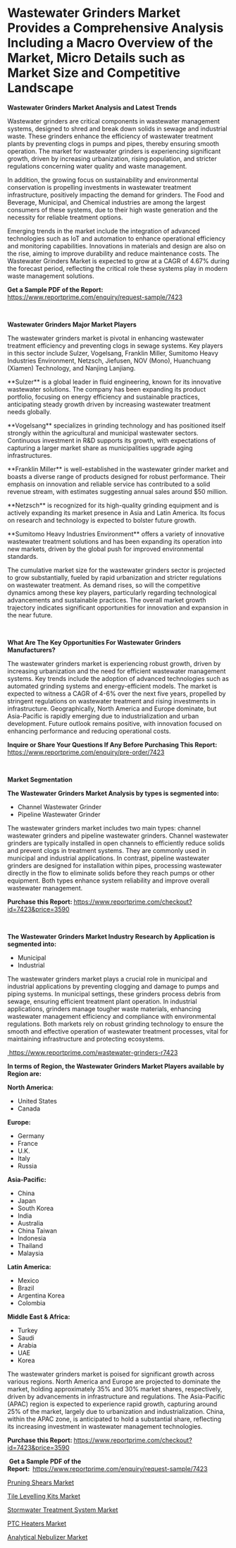 <p><h1>Wastewater Grinders Market Provides a Comprehensive Analysis Including a Macro Overview of the Market, Micro Details such as Market Size and Competitive Landscape</h1></p><p><strong>Wastewater Grinders Market Analysis and Latest Trends</strong></p>
<p><p>Wastewater grinders are critical components in wastewater management systems, designed to shred and break down solids in sewage and industrial waste. These grinders enhance the efficiency of wastewater treatment plants by preventing clogs in pumps and pipes, thereby ensuring smooth operation. The market for wastewater grinders is experiencing significant growth, driven by increasing urbanization, rising population, and stricter regulations concerning water quality and waste management. </p><p>In addition, the growing focus on sustainability and environmental conservation is propelling investments in wastewater treatment infrastructure, positively impacting the demand for grinders. The Food and Beverage, Municipal, and Chemical industries are among the largest consumers of these systems, due to their high waste generation and the necessity for reliable treatment options. </p><p>Emerging trends in the market include the integration of advanced technologies such as IoT and automation to enhance operational efficiency and monitoring capabilities. Innovations in materials and design are also on the rise, aiming to improve durability and reduce maintenance costs. The Wastewater Grinders Market is expected to grow at a CAGR of 4.67% during the forecast period, reflecting the critical role these systems play in modern waste management solutions.</p></p>
<p><strong>Get a Sample PDF of the Report:&nbsp;</strong> <a href="https://www.reportprime.com/enquiry/request-sample/7423?utm_campaign=32&utm_medium=2&utm_source=Github&utm_content=ia&utm_term=19032025&utm_id=wastewater-grinders">https://www.reportprime.com/enquiry/request-sample/7423</a></p>
<p>&nbsp;</p>
<p><strong>Wastewater Grinders Major Market Players</strong></p>
<p><p>The wastewater grinders market is pivotal in enhancing wastewater treatment efficiency and preventing clogs in sewage systems. Key players in this sector include Sulzer, Vogelsang, Franklin Miller, Sumitomo Heavy Industries Environment, Netzsch, Jiefusen, NOV (Mono), Huanchuang (Xiamen) Technology, and Nanjing Lanjiang.</p><p>**Sulzer** is a global leader in fluid engineering, known for its innovative wastewater solutions. The company has been expanding its product portfolio, focusing on energy efficiency and sustainable practices, anticipating steady growth driven by increasing wastewater treatment needs globally.</p><p>**Vogelsang** specializes in grinding technology and has positioned itself strongly within the agricultural and municipal wastewater sectors. Continuous investment in R&D supports its growth, with expectations of capturing a larger market share as municipalities upgrade aging infrastructures.</p><p>**Franklin Miller** is well-established in the wastewater grinder market and boasts a diverse range of products designed for robust performance. Their emphasis on innovation and reliable service has contributed to a solid revenue stream, with estimates suggesting annual sales around $50 million.</p><p>**Netzsch** is recognized for its high-quality grinding equipment and is actively expanding its market presence in Asia and Latin America. Its focus on research and technology is expected to bolster future growth.</p><p>**Sumitomo Heavy Industries Environment** offers a variety of innovative wastewater treatment solutions and has been expanding its operation into new markets, driven by the global push for improved environmental standards.</p><p>The cumulative market size for the wastewater grinders sector is projected to grow substantially, fueled by rapid urbanization and stricter regulations on wastewater treatment. As demand rises, so will the competitive dynamics among these key players, particularly regarding technological advancements and sustainable practices. The overall market growth trajectory indicates significant opportunities for innovation and expansion in the near future.</p></p>
<p>&nbsp;</p>
<p><strong>What Are The Key Opportunities For Wastewater Grinders Manufacturers?</strong></p>
<p><p>The wastewater grinders market is experiencing robust growth, driven by increasing urbanization and the need for efficient wastewater management systems. Key trends include the adoption of advanced technologies such as automated grinding systems and energy-efficient models. The market is expected to witness a CAGR of 4-6% over the next five years, propelled by stringent regulations on wastewater treatment and rising investments in infrastructure. Geographically, North America and Europe dominate, but Asia-Pacific is rapidly emerging due to industrialization and urban development. Future outlook remains positive, with innovation focused on enhancing performance and reducing operational costs.</p></p>
<p><strong>Inquire or Share Your Questions If Any Before Purchasing This Report:</strong> <a href="https://www.reportprime.com/enquiry/pre-order/7423?utm_campaign=32&utm_medium=2&utm_source=Github&utm_content=ia&utm_term=19032025&utm_id=wastewater-grinders">https://www.reportprime.com/enquiry/pre-order/7423</a></p>
<p>&nbsp;</p>
<p><strong>Market Segmentation</strong></p>
<p><strong>The Wastewater Grinders Market Analysis by types is segmented into:</strong></p>
<p><ul><li>Channel Wastewater Grinder</li><li>Pipeline Wastewater Grinder</li></ul></p>
<p><p>The wastewater grinders market includes two main types: channel wastewater grinders and pipeline wastewater grinders. Channel wastewater grinders are typically installed in open channels to efficiently reduce solids and prevent clogs in treatment systems. They are commonly used in municipal and industrial applications. In contrast, pipeline wastewater grinders are designed for installation within pipes, processing wastewater directly in the flow to eliminate solids before they reach pumps or other equipment. Both types enhance system reliability and improve overall wastewater management.</p></p>
<p><strong>Purchase this Report:&nbsp;</strong><a href="https://www.reportprime.com/checkout?id=7423&price=3590&utm_campaign=32&utm_medium=2&utm_source=Github&utm_content=ia&utm_term=19032025&utm_id=wastewater-grinders">https://www.reportprime.com/checkout?id=7423&price=3590</a></p>
<p>&nbsp;</p>
<p><strong>The Wastewater Grinders Market Industry Research by Application is segmented into:</strong></p>
<p><ul><li>Municipal</li><li>Industrial</li></ul></p>
<p><p>The wastewater grinders market plays a crucial role in municipal and industrial applications by preventing clogging and damage to pumps and piping systems. In municipal settings, these grinders process debris from sewage, ensuring efficient treatment plant operation. In industrial applications, grinders manage tougher waste materials, enhancing wastewater management efficiency and compliance with environmental regulations. Both markets rely on robust grinding technology to ensure the smooth and effective operation of wastewater treatment processes, vital for maintaining infrastructure and protecting ecosystems.</p></p>
<p><a href="https://www.reportprime.com/wastewater-grinders-r7423?utm_campaign=32&utm_medium=2&utm_source=Github&utm_content=ia&utm_term=19032025&utm_id=wastewater-grinders">&nbsp;https://www.reportprime.com/wastewater-grinders-r7423</a></p>
<p><strong>In terms of Region, the Wastewater Grinders Market Players available by Region are:</strong></p>
<p>
    <p> <strong> North America: </strong>
        <ul>
            <li>United States</li>
            <li>Canada</li>
        </ul>
        </p> 
    <p> <strong> Europe: </strong>
        <ul>
            <li>Germany</li>
            <li>France</li>
            <li>U.K.</li>
            <li>Italy</li>
            <li>Russia</li>
        </ul>
        </p> 
    <p> <strong> Asia-Pacific: </strong>
        <ul>
            <li>China</li>
            <li>Japan</li>
            <li>South Korea</li>
            <li>India</li>
            <li>Australia</li>
            <li>China Taiwan</li>
            <li>Indonesia</li>
            <li>Thailand</li>
            <li>Malaysia</li>
        </ul>
        </p> 
    <p> <strong> Latin America: </strong>
        <ul>
            <li>Mexico</li>
            <li>Brazil</li>
            <li>Argentina Korea</li>
            <li>Colombia</li>
        </ul>
        </p> 
    <p> <strong> Middle East & Africa: </strong>
        <ul>
            <li>Turkey</li>
            <li>Saudi</li>
            <li>Arabia</li>
            <li>UAE</li>
            <li>Korea</li>
        </ul>
    </p>
    </p>
<p><p>The wastewater grinders market is poised for significant growth across various regions. North America and Europe are projected to dominate the market, holding approximately 35% and 30% market shares, respectively, driven by advancements in infrastructure and regulations. The Asia-Pacific (APAC) region is expected to experience rapid growth, capturing around 25% of the market, largely due to urbanization and industrialization. China, within the APAC zone, is anticipated to hold a substantial share, reflecting its increasing investment in wastewater management technologies.</p></p>
<p><strong>Purchase this Report: </strong><a href="https://www.reportprime.com/checkout?id=7423&price=3590&utm_campaign=32&utm_medium=2&utm_source=Github&utm_content=ia&utm_term=19032025&utm_id=wastewater-grinders">https://www.reportprime.com/checkout?id=7423&price=3590</a></p>
<p>&nbsp;<strong>Get a Sample PDF of the Report:&nbsp;&nbsp;</strong><a href="https://www.reportprime.com/enquiry/request-sample/7423?utm_campaign=32&utm_medium=2&utm_source=Github&utm_content=ia&utm_term=19032025&utm_id=wastewater-grinders">https://www.reportprime.com/enquiry/request-sample/7423</a></p>
<p><strong></strong></p>
<p><p><a href="https://github.com/saeiddaemo/Market-Research-Report-List-1/blob/main/pruning-shears-market.md?utm_campaign=32&utm_medium=2&utm_source=Github&utm_content=ia&utm_term=19032025&utm_id=wastewater-grinders">Pruning Shears Market</a></p><p><a href="https://github.com/supicweg/Market-Research-Report-List-1/blob/main/tile-levelling-kits-market.md?utm_campaign=32&utm_medium=2&utm_source=Github&utm_content=ia&utm_term=19032025&utm_id=wastewater-grinders">Tile Levelling Kits Market</a></p><p><a href="https://github.com/plawragarile/Market-Research-Report-List-1/blob/main/stormwater-treatment-system-market.md?utm_campaign=32&utm_medium=2&utm_source=Github&utm_content=ia&utm_term=19032025&utm_id=wastewater-grinders">Stormwater Treatment System Market</a></p><p><a href="https://github.com/shopovdjondo/Market-Research-Report-List-1/blob/main/ptc-heaters-market.md?utm_campaign=32&utm_medium=2&utm_source=Github&utm_content=ia&utm_term=19032025&utm_id=wastewater-grinders">PTC Heaters Market</a></p><p><a href="https://github.com/salodipura00/Market-Research-Report-List-1/blob/main/analytical-nebulizer-market.md?utm_campaign=32&utm_medium=2&utm_source=Github&utm_content=ia&utm_term=19032025&utm_id=wastewater-grinders">Analytical Nebulizer Market</a></p></p>
